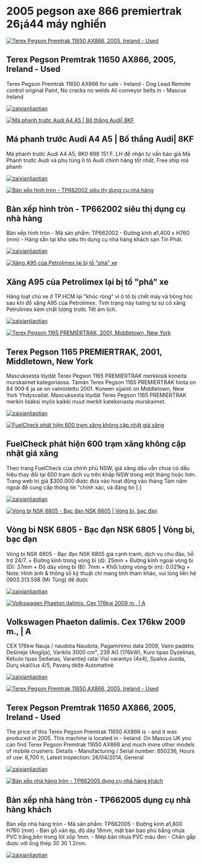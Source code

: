 # 2005 pegson axe 866 premiertrak 26¡á44 máy nghiền
<a href="https://mnn.zoosnet.net/LR/Chatpre.aspx?id=MNN94995150&p=https://topgrinding.com/" target="_blank">![Terex Pegson Premtrak 11650 AX866, 2005, Ireland - Used ](https://github.com/technlg/images/blob/main/26.jpg)</a>
## Terex Pegson Premtrak 11650 AX866, 2005, Ireland - Used 
Terex Pegson Premtrak 11650 AX866 for sale - Ireland - Dog Lead Remote control original Paint, No cracks no welds All conveyor belts in - Mascus Ireland
<a href="https://mnn.zoosnet.net/LR/Chatpre.aspx?id=MNN94995150&p=https://topgrinding.com/" target="_blank"><img src="https://github.com/technlg/images/raw/main/chat11.jpg" alt="zaixianliaotian"/></a><a href="//whatsapp.shibangsoft.com/WhatsApp.php" ><img src="https://github.com/technlg/images/raw/main/chat11.png" alt=""></a>
<a href="https://mnn.zoosnet.net/LR/Chatpre.aspx?id=MNN94995150&p=https://topgrinding.com/" target="_blank">![Má phanh trước Audi A4 A5 | Bố thắng Audi| 8KF](https://github.com/technlg/images/blob/main/45.jpg)</a>
## Má phanh trước Audi A4 A5 | Bố thắng Audi| 8KF
Má phanh trước Audi A4 A5, 8K0 698 151 F. LH để nhận tư vấn báo giá Má Phanh trước Audi và phụ tùng ô tô Audi chính hãng tốt nhất, Free ship má phanh
<a href="https://mnn.zoosnet.net/LR/Chatpre.aspx?id=MNN94995150&p=https://topgrinding.com/" target="_blank"><img src="https://github.com/technlg/images/raw/main/chat11.jpg" alt="zaixianliaotian"/></a><a href="//whatsapp.shibangsoft.com/WhatsApp.php" ><img src="https://github.com/technlg/images/raw/main/chat11.png" alt=""></a>
<a href="https://mnn.zoosnet.net/LR/Chatpre.aspx?id=MNN94995150&p=https://topgrinding.com/" target="_blank">![Bàn xếp hình tròn - TP662002 siêu thị dụng cụ nhà hàng ](https://github.com/technlg/images/blob/main/18.jpg)</a>
## Bàn xếp hình tròn - TP662002 siêu thị dụng cụ nhà hàng 
Bàn xếp hình tròn - Mã sản phẩm: TP662002 - Đường kính ø1,400 x H760 (mm) - Hàng sẵn tại kho siêu thị dụng cụ nhà hàng khách sạn Tín Phát.
<a href="https://mnn.zoosnet.net/LR/Chatpre.aspx?id=MNN94995150&p=https://topgrinding.com/" target="_blank"><img src="https://github.com/technlg/images/raw/main/chat11.jpg" alt="zaixianliaotian"/></a><a href="//whatsapp.shibangsoft.com/WhatsApp.php" ><img src="https://github.com/technlg/images/raw/main/chat11.png" alt=""></a>
<a href="https://mnn.zoosnet.net/LR/Chatpre.aspx?id=MNN94995150&p=https://topgrinding.com/" target="_blank">![Xăng A95 của Petrolimex lại bị tố "phá" xe](https://github.com/technlg/images/blob/main/3.jpg)</a>
## Xăng A95 của Petrolimex lại bị tố "phá" xe
Hàng loạt chủ xe ở TP.HCM lại "khóc ròng" vì ô tô bị chết máy và hỏng hóc sau khi đổ xăng A95 của Petrolimex. Tình trạng này tương tự sự cố xăng Petrolimex kém chất lượng trước Tết âm lịch.
<a href="https://mnn.zoosnet.net/LR/Chatpre.aspx?id=MNN94995150&p=https://topgrinding.com/" target="_blank"><img src="https://github.com/technlg/images/raw/main/chat11.jpg" alt="zaixianliaotian"/></a><a href="//whatsapp.shibangsoft.com/WhatsApp.php" ><img src="https://github.com/technlg/images/raw/main/chat11.png" alt=""></a>
<a href="https://mnn.zoosnet.net/LR/Chatpre.aspx?id=MNN94995150&p=https://topgrinding.com/" target="_blank">![Terex Pegson 1165 PREMIERTRAK, 2001, Middletown, New York ](https://github.com/technlg/images/blob/main/37.jpg)</a>
## Terex Pegson 1165 PREMIERTRAK, 2001, Middletown, New York 
Mascuksesta löydät Terex Pegson 1165 PREMIERTRAK merkkisiä koneita murskaimet kategoriassa. Tämän Terex Pegson 1165 PREMIERTRAK hinta on 84 909 € ja se on valmistettu 2001. Koneen sijainti on Middletown, New York Yhdysvallat. Mascuksesta löydät Terex Pegson 1165 PREMIERTRAK merkin lisäksi myös kaikki muut merkit katekoriasta murskaimet.
<a href="https://mnn.zoosnet.net/LR/Chatpre.aspx?id=MNN94995150&p=https://topgrinding.com/" target="_blank"><img src="https://github.com/technlg/images/raw/main/chat11.jpg" alt="zaixianliaotian"/></a><a href="//whatsapp.shibangsoft.com/WhatsApp.php" ><img src="https://github.com/technlg/images/raw/main/chat11.png" alt=""></a>
<a href="https://mnn.zoosnet.net/LR/Chatpre.aspx?id=MNN94995150&p=https://topgrinding.com/" target="_blank">![FuelCheck phát hiện 600 trạm xăng không cập nhật giá xăng ](https://github.com/technlg/images/blob/main/52.jpg)</a>
## FuelCheck phát hiện 600 trạm xăng không cập nhật giá xăng 
Theo trang FuelCheck của chính phủ NSW, giá xăng dầu vẫn chưa có dấu hiệu thay đổi tại 600 trạm dịch vụ trên khắp NSW trong một tháng hoặc hơn. Trang web trị giá $300.000 được đưa vào hoạt động vào tháng Tám năm ngoái để cung cấp thông tin "chính xác, và đáng tin [.]
<a href="https://mnn.zoosnet.net/LR/Chatpre.aspx?id=MNN94995150&p=https://topgrinding.com/" target="_blank"><img src="https://github.com/technlg/images/raw/main/chat11.jpg" alt="zaixianliaotian"/></a><a href="//whatsapp.shibangsoft.com/WhatsApp.php" ><img src="https://github.com/technlg/images/raw/main/chat11.png" alt=""></a>
<a href="https://mnn.zoosnet.net/LR/Chatpre.aspx?id=MNN94995150&p=https://topgrinding.com/" target="_blank">![Vòng bi NSK 6805 - Bạc đạn NSK 6805 | Vòng bi, bạc đạn ](https://github.com/technlg/images/blob/main/65.jpg)</a>
## Vòng bi NSK 6805 - Bạc đạn NSK 6805 | Vòng bi, bạc đạn 
Vòng bi NSK 6805 - Bạc đạn NSK 6805 giá cạnh tranh, dịch vụ chu đáo, hỗ trợ 24/7. + Đường kính trong vòng bi (d): 25mm + Đường kính ngoài vòng bi (D): 37mm + Độ dày vòng bi (B): 7mm + Khối lượng vòng bi (m): 0.021kg + Note: Hình ảnh & thông số kỹ thuật chỉ mang tính tham khảo, vui lòng liên hệ 0903.313.598 (Mr Tùng) để được 
<a href="https://mnn.zoosnet.net/LR/Chatpre.aspx?id=MNN94995150&p=https://topgrinding.com/" target="_blank"><img src="https://github.com/technlg/images/raw/main/chat11.jpg" alt="zaixianliaotian"/></a><a href="//whatsapp.shibangsoft.com/WhatsApp.php" ><img src="https://github.com/technlg/images/raw/main/chat11.png" alt=""></a>
<a href="https://mnn.zoosnet.net/LR/Chatpre.aspx?id=MNN94995150&p=https://topgrinding.com/" target="_blank">![Volkswagen Phaeton dalimis. Cex 176kw 2009 m., | A](https://github.com/technlg/images/blob/main/8.jpg)</a>
## Volkswagen Phaeton dalimis. Cex 176kw 2009 m., | A
CEX 176kw Nauja / naudota Naudota, Pagaminimo data 2009, Vairo padėtis Dešinėje (Anglija), Variklis 3000 cm³, 239 AG (176kW), Kuro tipas Dyzelinas, Kėbulo tipas Sedanas, Varantieji ratai Visi varantys (4х4), Spalva Juoda, Durų skaičius 4/5, Pavarų dėžė Automatinė
<a href="https://mnn.zoosnet.net/LR/Chatpre.aspx?id=MNN94995150&p=https://topgrinding.com/" target="_blank"><img src="https://github.com/technlg/images/raw/main/chat11.jpg" alt="zaixianliaotian"/></a><a href="//whatsapp.shibangsoft.com/WhatsApp.php" ><img src="https://github.com/technlg/images/raw/main/chat11.png" alt=""></a>
<a href="https://mnn.zoosnet.net/LR/Chatpre.aspx?id=MNN94995150&p=https://topgrinding.com/" target="_blank">![Terex Pegson Premtrak 11650 AX866, 2005, Ireland - Used ](https://github.com/technlg/images/blob/main/8.jpg)</a>
## Terex Pegson Premtrak 11650 AX866, 2005, Ireland - Used 
The price of this Terex Pegson Premtrak 11650 AX866 is - and it was produced in 2005. This machine is located in - Ireland. On Mascus UK you can find Terex Pegson Premtrak 11650 AX866 and much more other models of mobile crushers. Details - Manufacturing / Serial number: 650236, Hours of use: 6,700 h, Latest inspection: 26/04/2014, General 
<a href="https://mnn.zoosnet.net/LR/Chatpre.aspx?id=MNN94995150&p=https://topgrinding.com/" target="_blank"><img src="https://github.com/technlg/images/raw/main/chat11.jpg" alt="zaixianliaotian"/></a><a href="//whatsapp.shibangsoft.com/WhatsApp.php" ><img src="https://github.com/technlg/images/raw/main/chat11.png" alt=""></a>
<a href="https://mnn.zoosnet.net/LR/Chatpre.aspx?id=MNN94995150&p=https://topgrinding.com/" target="_blank">![Bàn xếp nhà hàng tròn - TP662005 dụng cụ nhà hàng khách ](https://github.com/technlg/images/blob/main/31.jpg)</a>
## Bàn xếp nhà hàng tròn - TP662005 dụng cụ nhà hàng khách 
Bàn xếp nhà hàng tròn - Mã sản phẩm: TP662005 - Đường kính ø1,800  H760 (mm) - Bàn gỗ ván ép, độ dày 18mm, mặt bàn bao phủ bẳng nhựa PVC trắng,bên trong lót xốp 1mm. - Mép bàn nhựa PVC màu đen - Chân gấp được với ống thép 30  30  1.2mm.
<a href="https://mnn.zoosnet.net/LR/Chatpre.aspx?id=MNN94995150&p=https://topgrinding.com/" target="_blank"><img src="https://github.com/technlg/images/raw/main/chat11.jpg" alt="zaixianliaotian"/></a><a href="//whatsapp.shibangsoft.com/WhatsApp.php" ><img src="https://github.com/technlg/images/raw/main/chat11.png" alt=""></a>
